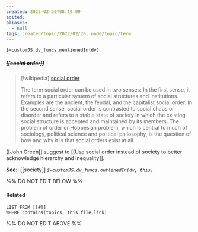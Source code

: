 ```yaml
---
created: 2022-02-20T08:19:09 
edited: 
aliases:
  - null
tags: created/topic/2022/02/20, node/topic/term
---
```

`$=customJS.dv_funcs.mentionedIn(dv)`

##### <s class="topic-title">[[social order]]</s>

> [!wikipedia] [social order](https://en.wikipedia.org/wiki/Social%20order)
> 
> The term social order can be used in two senses: In the first sense, it refers to a particular system of social structures and institutions. Examples are the ancient, the feudal, and the capitalist social order. In the second sense, social order is contrasted to social chaos or disorder and refers to a stable state of society in which the existing social structure is accepted and maintained by its members. The problem of order or Hobbesian problem, which is central to much of sociology, political science and political philosophy, is the question of how and why it is that social orders exist at all.
>

[[John Green]] suggest to [[Use social order instead of society to better acknowledge hierarchy and inequality]].

**See**:: [[society]]
*`$=customJS.dv_funcs.outlinedIn(dv, this)`*

%% DO NOT EDIT BELOW %%

#### Related 

```dataview
LIST FROM [[#]]
WHERE contains(topics, this.file.link)
```
%% DO NOT EDIT ABOVE %%
